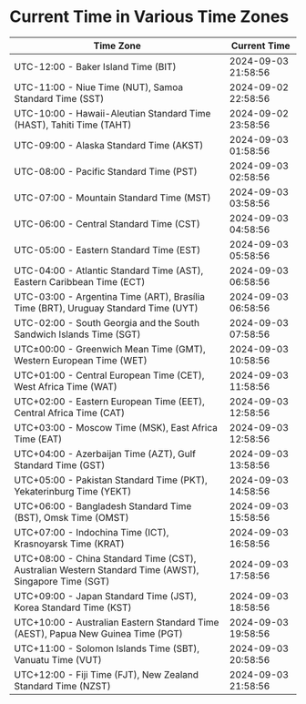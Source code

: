 # Current Time in Various Time Zones

| Time Zone | Current Time |
|-----------|--------------|
| UTC-12:00 - Baker Island Time (BIT) | 2024-09-03 21:58:56 |
| UTC-11:00 - Niue Time (NUT), Samoa Standard Time (SST) | 2024-09-02 22:58:56 |
| UTC-10:00 - Hawaii-Aleutian Standard Time (HAST), Tahiti Time (TAHT) | 2024-09-02 23:58:56 |
| UTC-09:00 - Alaska Standard Time (AKST) | 2024-09-03 01:58:56 |
| UTC-08:00 - Pacific Standard Time (PST) | 2024-09-03 02:58:56 |
| UTC-07:00 - Mountain Standard Time (MST) | 2024-09-03 03:58:56 |
| UTC-06:00 - Central Standard Time (CST) | 2024-09-03 04:58:56 |
| UTC-05:00 - Eastern Standard Time (EST) | 2024-09-03 05:58:56 |
| UTC-04:00 - Atlantic Standard Time (AST), Eastern Caribbean Time (ECT) | 2024-09-03 06:58:56 |
| UTC-03:00 - Argentina Time (ART), Brasília Time (BRT), Uruguay Standard Time (UYT) | 2024-09-03 06:58:56 |
| UTC-02:00 - South Georgia and the South Sandwich Islands Time (SGT) | 2024-09-03 07:58:56 |
| UTC±00:00 - Greenwich Mean Time (GMT), Western European Time (WET) | 2024-09-03 10:58:56 |
| UTC+01:00 - Central European Time (CET), West Africa Time (WAT) | 2024-09-03 11:58:56 |
| UTC+02:00 - Eastern European Time (EET), Central Africa Time (CAT) | 2024-09-03 12:58:56 |
| UTC+03:00 - Moscow Time (MSK), East Africa Time (EAT) | 2024-09-03 12:58:56 |
| UTC+04:00 - Azerbaijan Time (AZT), Gulf Standard Time (GST) | 2024-09-03 13:58:56 |
| UTC+05:00 - Pakistan Standard Time (PKT), Yekaterinburg Time (YEKT) | 2024-09-03 14:58:56 |
| UTC+06:00 - Bangladesh Standard Time (BST), Omsk Time (OMST) | 2024-09-03 15:58:56 |
| UTC+07:00 - Indochina Time (ICT), Krasnoyarsk Time (KRAT) | 2024-09-03 16:58:56 |
| UTC+08:00 - China Standard Time (CST), Australian Western Standard Time (AWST), Singapore Time (SGT) | 2024-09-03 17:58:56 |
| UTC+09:00 - Japan Standard Time (JST), Korea Standard Time (KST) | 2024-09-03 18:58:56 |
| UTC+10:00 - Australian Eastern Standard Time (AEST), Papua New Guinea Time (PGT) | 2024-09-03 19:58:56 |
| UTC+11:00 - Solomon Islands Time (SBT), Vanuatu Time (VUT) | 2024-09-03 20:58:56 |
| UTC+12:00 - Fiji Time (FJT), New Zealand Standard Time (NZST) | 2024-09-03 21:58:56 |
